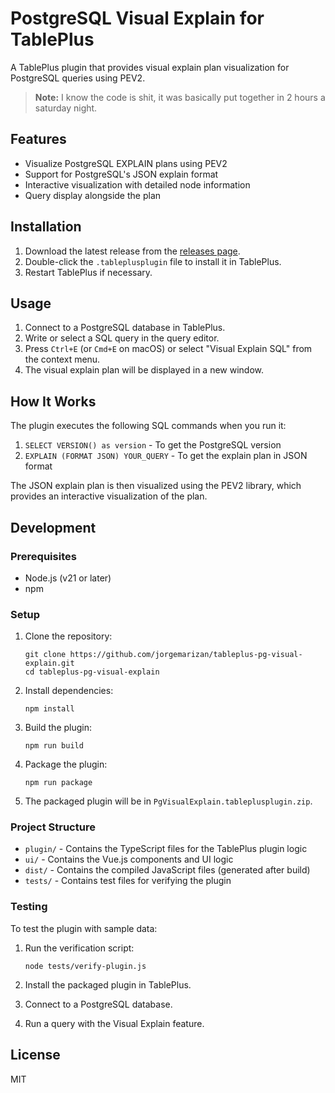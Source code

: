 # PostgreSQL Visual Explain for TablePlus

A TablePlus plugin that provides visual explain plan visualization for PostgreSQL queries using PEV2.

> **Note:** I know the code is shit, it was basically put together in 2 hours a saturday night.

## Features

- Visualize PostgreSQL EXPLAIN plans using PEV2
- Support for PostgreSQL's JSON explain format
- Interactive visualization with detailed node information
- Query display alongside the plan

## Installation

1. Download the latest release from the [releases page](https://github.com/concernedrat/tableplus-pg-visual-explain/releases).
2. Double-click the `.tableplusplugin` file to install it in TablePlus.
3. Restart TablePlus if necessary.

## Usage

1. Connect to a PostgreSQL database in TablePlus.
2. Write or select a SQL query in the query editor.
3. Press `Ctrl+E` (or `Cmd+E` on macOS) or select "Visual Explain SQL" from the context menu.
4. The visual explain plan will be displayed in a new window.

## How It Works

The plugin executes the following SQL commands when you run it:

1. `SELECT VERSION() as version` - To get the PostgreSQL version
2. `EXPLAIN (FORMAT JSON) YOUR_QUERY` - To get the explain plan in JSON format

The JSON explain plan is then visualized using the PEV2 library, which provides an interactive visualization of the plan.

## Development

### Prerequisites

- Node.js (v21 or later)
- npm

### Setup

1. Clone the repository:
   ```
   git clone https://github.com/jorgemarizan/tableplus-pg-visual-explain.git
   cd tableplus-pg-visual-explain
   ```

2. Install dependencies:
   ```
   npm install
   ```

3. Build the plugin:
   ```
   npm run build
   ```

4. Package the plugin:
   ```
   npm run package
   ```

5. The packaged plugin will be in `PgVisualExplain.tableplusplugin.zip`.

### Project Structure

- `plugin/` - Contains the TypeScript files for the TablePlus plugin logic
- `ui/` - Contains the Vue.js components and UI logic
- `dist/` - Contains the compiled JavaScript files (generated after build)
- `tests/` - Contains test files for verifying the plugin

### Testing

To test the plugin with sample data:

1. Run the verification script:
   ```
   node tests/verify-plugin.js
   ```

2. Install the packaged plugin in TablePlus.
3. Connect to a PostgreSQL database.
4. Run a query with the Visual Explain feature.

## License

MIT
